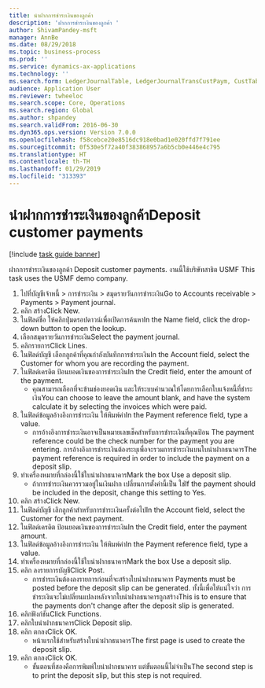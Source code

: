 ```yaml
---
title: นำฝากการชำระเงินของลูกค้า
description: 'ฝากการชำระเงินของลูกค้า '
author: ShivamPandey-msft
manager: AnnBe
ms.date: 08/29/2018
ms.topic: business-process
ms.prod: ''
ms.service: dynamics-ax-applications
ms.technology: ''
ms.search.form: LedgerJournalTable, LedgerJournalTransCustPaym, CustTableLookup
audience: Application User
ms.reviewer: twheeloc
ms.search.scope: Core, Operations
ms.search.region: Global
ms.author: shpandey
ms.search.validFrom: 2016-06-30
ms.dyn365.ops.version: Version 7.0.0
ms.openlocfilehash: f58cebce20e8516dc918e0bad1e020ffd7f791ee
ms.sourcegitcommit: 0f530e5f72a40f383868957a6b5cb0e446e4c795
ms.translationtype: HT
ms.contentlocale: th-TH
ms.lasthandoff: 01/29/2019
ms.locfileid: "313393"
---
```

# <a name="deposit-customer-payments"></a><span data-ttu-id="a6abc-103">นำฝากการชำระเงินของลูกค้า</span><span class="sxs-lookup"><span data-stu-id="a6abc-103">Deposit customer payments</span></span>

[!include [task guide banner](../../includes/task-guide-banner.md)]

<span data-ttu-id="a6abc-104">ฝากการชำระเงินของลูกค้า </span><span class="sxs-lookup"><span data-stu-id="a6abc-104">Deposit customer payments.</span></span> <span data-ttu-id="a6abc-105">งานนี้ใช้บริษัทสาธิต USMF </span><span class="sxs-lookup"><span data-stu-id="a6abc-105">This task uses the USMF demo company.</span></span>

1. <span data-ttu-id="a6abc-106">ไปที่บัญชีเจ้าหนี้ > การชำระเงิน > สมุดรายวันการชำระเงิน</span><span class="sxs-lookup"><span data-stu-id="a6abc-106">Go to Accounts receivable > Payments > Payment journal.</span></span>
2. <span data-ttu-id="a6abc-107">คลิก สร้าง</span><span class="sxs-lookup"><span data-stu-id="a6abc-107">Click New.</span></span>
3. <span data-ttu-id="a6abc-108">ในฟิลด์ชื่อ ให้คลิกปุ่มดรอปดาวน์เพื่อเปิดการค้นหา</span><span class="sxs-lookup"><span data-stu-id="a6abc-108">In the Name field, click the drop-down button to open the lookup.</span></span>
4. <span data-ttu-id="a6abc-109">เลือกสมุดรายวันการชำระเงิน</span><span class="sxs-lookup"><span data-stu-id="a6abc-109">Select the payment journal.</span></span> 
5. <span data-ttu-id="a6abc-110">คลิกรายการ</span><span class="sxs-lookup"><span data-stu-id="a6abc-110">Click Lines.</span></span>
6. <span data-ttu-id="a6abc-111">ในฟิลด์บัญชี เลือกลูกค้าที่คุณกำลังบันทึกการชำระเงิน</span><span class="sxs-lookup"><span data-stu-id="a6abc-111">In the Account field, select the Customer for whom you are recording the payment.</span></span>
7. <span data-ttu-id="a6abc-112">ในฟิลด์เครดิต ป้อนยอดเงินของการชำระเงิน</span><span class="sxs-lookup"><span data-stu-id="a6abc-112">In the Credit field, enter the amount of the payment.</span></span>
    * <span data-ttu-id="a6abc-113">คุณสามารถเลือกที่จะข้ามช่องยอดเงิน และให้ระบบคำนวณให้โดยการเลือกใบแจ้งหนี้ที่ชำระเงิน</span><span class="sxs-lookup"><span data-stu-id="a6abc-113">You can choose to leave the amount blank, and have the system calculate it by selecting the invoices which were paid.</span></span>  
8. <span data-ttu-id="a6abc-114">ในฟิลด์ข้อมูลอ้างอิงการชำระเงิน ให้พิมพ์ค่า</span><span class="sxs-lookup"><span data-stu-id="a6abc-114">In the Payment reference field, type a value.</span></span>
    * <span data-ttu-id="a6abc-115">การอ้างอิงการชำระเงินอาจเป็นหมายเลขเช็คสำหรับการชำระเงินที่คุณป้อน </span><span class="sxs-lookup"><span data-stu-id="a6abc-115">The payment reference could be the check number for the payment you are entering.</span></span> <span data-ttu-id="a6abc-116">การอ้างอิงการชำระเงินต้องระบุเพื่อจะรวมการชำระเงินบนใบนำฝากธนาคาร</span><span class="sxs-lookup"><span data-stu-id="a6abc-116">The payment reference is required in order to include the payment on a deposit slip.</span></span>  
9. <span data-ttu-id="a6abc-117">ทำเครื่องหมายที่กล่องนี้ใช้ใบนำฝากธนาคาร</span><span class="sxs-lookup"><span data-stu-id="a6abc-117">Mark the box Use a deposit slip.</span></span>
    * <span data-ttu-id="a6abc-118">ถ้าการชำระเงินควรรวมอยู่ในเงินฝาก เปลี่ยนการตั้งค่านี้เป็น ใช่</span><span class="sxs-lookup"><span data-stu-id="a6abc-118">If the payment should be included in the deposit, change this setting to Yes.</span></span>  
10. <span data-ttu-id="a6abc-119">คลิก สร้าง</span><span class="sxs-lookup"><span data-stu-id="a6abc-119">Click New.</span></span>
11. <span data-ttu-id="a6abc-120">ในฟิลด์บัญชี เลิกลูกค้าสำหรับการชำระเงินครั้งต่อไป</span><span class="sxs-lookup"><span data-stu-id="a6abc-120">In the Account field, select the Customer for the next payment.</span></span>
12. <span data-ttu-id="a6abc-121">ในฟิลด์เครดิต ป้อนยอดเงินของการชำระเงิน</span><span class="sxs-lookup"><span data-stu-id="a6abc-121">In the Credit field, enter the payment amount.</span></span>
13. <span data-ttu-id="a6abc-122">ในฟิลด์ข้อมูลอ้างอิงการชำระเงิน ให้พิมพ์ค่า</span><span class="sxs-lookup"><span data-stu-id="a6abc-122">In the Payment reference field, type a value.</span></span>
14. <span data-ttu-id="a6abc-123">ทำเครื่องหมายที่กล่องนี้ใช้ใบนำฝากธนาคาร</span><span class="sxs-lookup"><span data-stu-id="a6abc-123">Mark the box Use a deposit slip.</span></span>
15. <span data-ttu-id="a6abc-124">คลิก ลงรายการบัญชี</span><span class="sxs-lookup"><span data-stu-id="a6abc-124">Click Post.</span></span>
    * <span data-ttu-id="a6abc-125">การชำระเงินต้องลงรายการก่อนที่จะสร้างใบนำฝากธนาคาร </span><span class="sxs-lookup"><span data-stu-id="a6abc-125">Payments must be posted before the deposit slip can be generated.</span></span> <span data-ttu-id="a6abc-126">ทั้งนี้เพื่อให้แน่ใจว่า การชำระเงินจะไม่เปลี่ยนแปลงหลังจากใบนำฝากธนาคารถูกสร้าง</span><span class="sxs-lookup"><span data-stu-id="a6abc-126">This is to ensure that the payments don't change after the deposit slip is generated.</span></span>  
16. <span data-ttu-id="a6abc-127">คลิกฟังก์ชัน</span><span class="sxs-lookup"><span data-stu-id="a6abc-127">Click Functions.</span></span>
17. <span data-ttu-id="a6abc-128">คลิกใบนำฝากธนาคาร</span><span class="sxs-lookup"><span data-stu-id="a6abc-128">Click Deposit slip.</span></span>
18. <span data-ttu-id="a6abc-129">คลิก ตกลง</span><span class="sxs-lookup"><span data-stu-id="a6abc-129">Click OK.</span></span>
    * <span data-ttu-id="a6abc-130">หน้าแรกใช้สำหรับสร้างใบนำฝากธนาคาร</span><span class="sxs-lookup"><span data-stu-id="a6abc-130">The first page is used to create the deposit slip.</span></span>  
19. <span data-ttu-id="a6abc-131">คลิก ตกลง</span><span class="sxs-lookup"><span data-stu-id="a6abc-131">Click OK.</span></span>
    * <span data-ttu-id="a6abc-132">ขั้นตอนที่สองคือการพิมพ์ใบนำฝากธนาคาร แต่ขั้นตอนนี้ไม่จำเป็น</span><span class="sxs-lookup"><span data-stu-id="a6abc-132">The second step is to print the deposit slip, but this step is not required.</span></span>  

